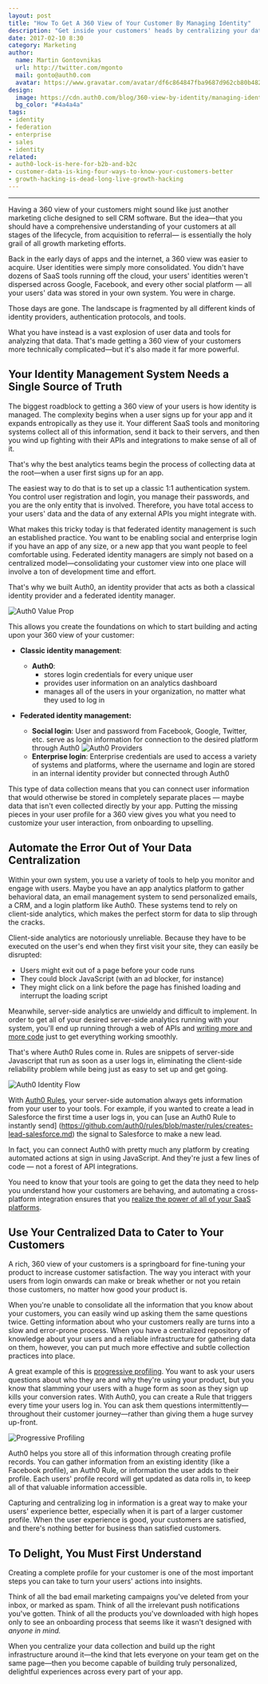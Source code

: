 ```yaml
---
layout: post
title: "How To Get A 360 View of Your Customer By Managing Identity"
description: "Get inside your customers' heads by centralizing your data."
date: 2017-02-10 8:30
category: Marketing
author:
  name: Martin Gontovnikas
  url: http://twitter.com/mgonto
  mail: gonto@auth0.com
  avatar: https://www.gravatar.com/avatar/df6c864847fba9687d962cb80b482764??s=60
design:
  image: https://cdn.auth0.com/blog/360-view-by-identity/managing-identity-logo.png
  bg_color: "#4a4a4a"
tags:
- identity
- federation
- enterprise
- sales
- identity
related:
- auth0-lock-is-here-for-b2b-and-b2c
- customer-data-is-king-four-ways-to-know-your-customers-better
- growth-hacking-is-dead-long-live-growth-hacking
---
```


---


Having a 360 view of your customers might sound like just another marketing cliche designed to sell CRM software. But the idea—that you should have a comprehensive understanding of your customers at all stages of the lifecycle, from acquisition to referral— is essentially the holy grail of all growth marketing efforts. 

Back in the early days of apps and the internet, a 360 view was easier to acquire. User identities were simply more consolidated. You didn't have dozens of SaaS tools running off the cloud, your users' identities weren't dispersed across Google, Facebook, and every other social platform —  all your users' data was stored in your own system. You were in charge.

Those days are gone. The landscape is fragmented by all different kinds of identity providers, authentication protocols, and tools. 

What you have instead is a vast explosion of user data and tools for analyzing that data. That's made getting a 360 view of your customers more technically complicated—but it's also made it far more powerful.

## Your Identity Management System Needs a Single Source of Truth

The biggest roadblock to getting a 360 view of your users is how identity is managed. The complexity begins when a user signs up for your app and it expands entropically as they use it. Your different SaaS tools and monitoring systems collect all of this information, send it back to their servers, and then you wind up fighting with their APIs and integrations to make sense of all of it. 

That's why the best analytics teams begin the process of collecting data at the root—when a user first signs up for an app.

The easiest way to do that is to set up a classic 1:1 authentication system. You control user registration and login, you manage their passwords, and you are the only entity that is involved. Therefore, you have total access to your users' data and the data of any external APIs you might integrate with.   

What makes this tricky today is that federated identity management is such an established practice. You want to be enabling social and enterprise login if you have an app of any size, or a new app that you want people to feel comfortable using. Federated identity managers are simply not based on a centralized model—consolidating your customer view into one place will involve a ton of development time and effort.

That's why we built Auth0, an identity provider that acts as both a classical identity provider and a federated identity manager.

![Auth0 Value Prop](https://cdn.auth0.com/blog/360-view-by-identity/venndiagram.jpg) 

This allows you create the foundations on which to start building and acting upon your 360 view of your customer:

* **Classic identity management**: 
    * **Auth0**: 
        * stores login credentials for every unique user 
        * provides user information on an analytics dashboard
        * manages all of the users in your organization, no matter what they used to log in

* **Federated identity management:**
    * **Social login**: User and password from Facebook, Google, Twitter, etc. serve as login information for connection to the desired platform through Auth0
    ![Auth0 Providers](https://cdn.auth0.com/blog/360-view-by-identity/auth0-social-login.jpeg)
    * **Enterprise login**: Enterprise credentials are used to access a variety of systems and platforms, where the username and login are stored in an internal identity provider but connected through Auth0

This type of data collection means that you can connect user information that would otherwise be stored in completely separate places — maybe data that isn't even collected directly by your app. Putting the missing pieces in your user profile for a 360 view gives you what you need to customize your user interaction, from onboarding to upselling. 

## Automate the Error Out of Your Data Centralization

Within your own system, you use a variety of tools to help you monitor and engage with users. Maybe you have an app analytics platform to gather behavioral data, an email management system to send personalized emails, a CRM, and a login platform like Auth0. These systems tend to rely on client-side analytics, which makes the perfect storm for data to slip through the cracks. 

Client-side analytics are notoriously unreliable. Because they have to be executed on the user's end when they first visit your site, they can easily be disrupted: 

* Users might exit out of a page before your code runs
* They could block JavaScript (with an ad blocker, for instance) 
* They might click on a link before the page has finished loading and interrupt the loading script

Meanwhile, server-side analytics are unwieldy and difficult to implement. In order to get all of your desired server-side analytics running with your system, you'll end up running through a web of APIs and [writing more and more code](https://segment.com/blog/the-way-server-side-analytics-should-be/) just to get everything working smoothly.

That's where Auth0 Rules come in. Rules are snippets of server-side Javascript that run as soon as a user logs in, eliminating the client-side reliability problem while being just as easy to set up and get going.

![Auth0 Identity Flow](https://cdn.auth0.com/blog/360-view-by-identity/flow.png)

With [Auth0 Rules](https://auth0.com/docs/rules), your server-side automation always gets information from your user to your tools. For example, if you wanted to create a lead in Salesforce the first time a user logs in, you can [use an Auth0 Rule to instantly send] (https://github.com/auth0/rules/blob/master/rules/creates-lead-salesforce.md) the signal to Salesforce to make a new lead. 

In fact, you can connect Auth0 with pretty much any platform by creating automated actions at sign in using JavaScript. And they're just a few lines of code — not a forest of API integrations. 

You need to know that your tools are going to get the data they need to help you understand how your customers are behaving, and automating a cross-platform integration ensures that you [realize the power of all of your SaaS platforms](https://auth0.com/blog/integrate-auth0-into-your-existing-saas-tools/).

## Use Your Centralized Data to Cater to Your Customers

A rich, 360 view of your customers is a springboard for fine-tuning your product to increase customer satisfaction. The way you interact with your users  from login onwards can make or break whether or not you retain those customers, no matter how good your product is. 

When you're unable to consolidate all the information that you know about your customers, you can easily wind up asking them the same questions twice. Getting information about who your customers really are turns into a slow and error-prone process. When you have a centralized repository of knowledge about your users and a reliable infrastructure for gathering data on them, however, you can put much more effective and subtle collection practices into place. 

A great example of this is [progressive profiling](https://auth0.com/blog/progressive-profiling/). You want to ask your users questions about who they are and why they're using your product, but you know that slamming your users with a huge form as soon as they sign up kills your conversion rates. With Auth0, you can create a Rule that triggers every time your users log in. You can ask them questions intermittently—throughout their customer journey—rather than giving them a huge survey up-front.

![Progressive Profiling](https://cdn.auth0.com/blog/360-view-by-identity/progressive-profiling-2.png) 

Auth0 helps you store all of this information through creating profile records. You can gather information from an existing identity (like a Facebook profile), an Auth0 Rule, or information the user adds to their profile. Each users' profile record will get updated as data rolls in, to keep all of that valuable information accessible. 


Capturing and centralizing log in information is a great way to make your users' experience better, especially when it is part of a larger customer profile. When the user experience is good, your customers are satisfied, and there's nothing better for business than satisfied customers. 

## To Delight, You Must First Understand

Creating a complete profile for your customer is one of the most important steps you can take to turn your users' actions into insights. 

Think of all the bad email marketing campaigns you've deleted from your inbox, or marked as spam. Think of all the irrelevant push notifications you've gotten. Think of all the products you've downloaded with high hopes only to see an onboarding process that seems like it wasn't designed with *anyone in mind.*

When you centralize your data collection and build up the right infrastructure around it—the kind that lets everyone on your team get on the same page—then you become capable of building truly personalized, delightful experiences across every part of your app.

